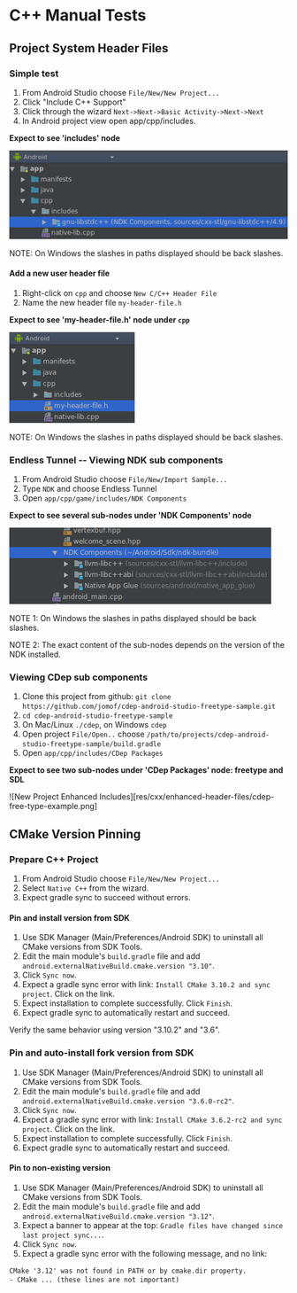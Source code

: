 # C++ Manual Tests

## Project System Header Files

### Simple test
1. From Android Studio choose `File/New/New Project...`
1. Click "Include C++ Support"
1. Click through the wizard `Next->Next->Basic Activity->Next->Next`
1. In Android project view open app/cpp/includes.

**Expect to see 'includes' node**


![New Project Enhanced Includes][new-project]

NOTE: On Windows the slashes in paths displayed should be back slashes.

#### Add a new user header file
1. Right-click on `cpp` and choose `New C/C++ Header File`
1. Name the new header file `my-header-file.h`

**Expect to see 'my-header-file.h' node under `cpp`**

![New Project Enhanced Includes][add-new-header-file]

NOTE: On Windows the slashes in paths displayed should be back slashes.

### Endless Tunnel -- Viewing NDK sub components

1. From Android Studio choose `File/New/Import Sample...`
1. Type `NDK` and choose Endless Tunnel
1. Open `app/cpp/game/includes/NDK Components`

**Expect to see several sub-nodes under 'NDK Components' node**


![New Project Enhanced Includes][endless-tunnel-ndk-components]

NOTE 1: On Windows the slashes in paths displayed should be back slashes.

NOTE 2: The exact content of the sub-nodes depends on the version of the NDK installed.


### Viewing CDep sub components

1. Clone this project from github: `git clone https://github.com/jomof/cdep-android-studio-freetype-sample.git`
1. `cd cdep-android-studio-freetype-sample`
1. On Mac/Linux `./cdep`, on Windows `cdep`
1. Open project `File/Open..` choose `/path/to/projects/cdep-android-studio-freetype-sample/build.gradle`
1. Open `app/cpp/includes/CDep Packages`

**Expect to see two sub-nodes under 'CDep Packages' node: freetype and SDL**


![New Project Enhanced Includes][res/cxx/enhanced-header-files/cdep-free-type-example.png]


[new-project]: res/cxx/enhanced-header-files/new-project.png
[add-new-header-file]: res/cxx/enhanced-header-files/add-new-header-file.png
[endless-tunnel-ndk-components]: res/cxx/enhanced-header-files/endless-tunnel-ndk-components.png
[cdep-free-type-example]: res/cxx/enhanced-header-files/cdep-free-type-example..png

## CMake Version Pinning

### Prepare C++ Project

1. From Android Studio choose `File/New/New Project...`
1. Select `Native C++` from the wizard.
1. Expect gradle sync to succeed without errors.

#### Pin and install version from SDK
1. Use SDK Manager (Main/Preferences/Android SDK) to uninstall all CMake versions from SDK Tools.
1. Edit the main module's `build.gradle` file and add `android.externalNativeBuild.cmake.version "3.10"`.
1. Click `Sync now`.
1. Expect a gradle sync error with link: `Install CMake 3.10.2 and sync project`. Click on the link.
1. Expect installation to complete successfully. Click `Finish`.
1. Expect gradle sync to automatically restart and succeed.

Verify the same behavior using version "3.10.2" and "3.6".

### Pin and auto-install fork version from SDK
1. Use SDK Manager (Main/Preferences/Android SDK) to uninstall all CMake versions from SDK Tools.
1. Edit the main module's `build.gradle` file and add `android.externalNativeBuild.cmake.version "3.6.0-rc2"`.
1. Click `Sync now`.
1. Expect a gradle sync error with link: `Install CMake 3.6.2-rc2 and sync project`. Click on the link.
1. Expect installation to complete successfully. Click `Finish`.
1. Expect gradle sync to automatically restart and succeed.

#### Pin to non-existing version
1. Use SDK Manager (Main/Preferences/Android SDK) to uninstall all CMake versions from SDK Tools.
1. Edit the main module's `build.gradle` file and add `android.externalNativeBuild.cmake.version "3.12"`.
1. Expect a banner to appear at the top: `Gradle files have changed since last project sync...`.
1. Click `Sync now`.
1. Expect a gradle sync error with the following message, and no link:

```
CMake '3.12' was not found in PATH or by cmake.dir property.
- CMake ... (these lines are not important)
```
